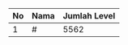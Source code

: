 | No | Nama            | Jumlah Level |
|----|-----------------|--------------|
| 1  | #    |    5562        |
